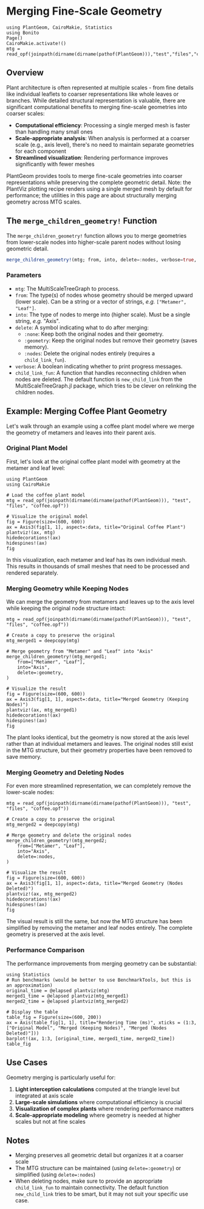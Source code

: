 # Merging Fine-Scale Geometry

```@setup merge_geometry
using PlantGeom, CairoMakie, Statistics
using Bonito
Page()
CairoMakie.activate!()
mtg = read_opf(joinpath(dirname(dirname(pathof(PlantGeom))),"test","files","coffee.opf"))
```

## Overview

Plant architecture is often represented at multiple scales - from fine details like individual leaflets to coarser representations like whole leaves or branches. While detailed structural representation is valuable, there are significant computational benefits to merging fine-scale geometries into coarser scales:

- **Computational efficiency**: Processing a single merged mesh is faster than handling many small ones
- **Scale-appropriate analysis**: When analysis is performed at a coarser scale (e.g., axis level), there's no need to maintain separate geometries for each component
- **Streamlined visualization**: Rendering performance improves significantly with fewer meshes

PlantGeom provides tools to merge fine-scale geometries into coarser representations while preserving the complete geometric detail. Note: the PlantViz plotting recipe renders using a single merged mesh by default for performance; the utilities in this page are about structurally merging geometry across MTG scales.

## The `merge_children_geometry!` Function

The `merge_children_geometry!` function allows you to merge geometries from lower-scale nodes into higher-scale parent nodes without losing geometric detail.

```julia
merge_children_geometry!(mtg; from, into, delete=:nodes, verbose=true, child_link_fun=x -> new_child_link(x, verbose))
```

### Parameters

- `mtg`: The MultiScaleTreeGraph to process.
- `from`: The type(s) of nodes whose geometry should be merged upward (lower scale). Can be a string or a vector of strings, *e.g.* `["Metamer", "Leaf"]`.
- `into`: The type of nodes to merge into (higher scale). Must be a single string, *e.g.* "Axis".
- `delete`: A symbol indicating what to do after merging:
  - `:none`: Keep both the original nodes and their geometry.
  - `:geometry`: Keep the original nodes but remove their geometry (saves memory).
  - `:nodes`: Delete the original nodes entirely (requires a `child_link_fun`).
- `verbose`: A boolean indicating whether to print progress messages.
- `child_link_fun`: A function that handles reconnecting children when nodes are deleted. The default function is `new_child_link` from the MultiScaleTreeGraph.jl package, which tries to be clever on relinking the children nodes.

## Example: Merging Coffee Plant Geometry

Let's walk through an example using a coffee plant model where we merge the geometry of metamers and leaves into their parent axis.

### Original Plant Model

First, let's look at the original coffee plant model with geometry at the metamer and leaf level:

```@example merge_geometry
using PlantGeom
using CairoMakie

# Load the coffee plant model
mtg = read_opf(joinpath(dirname(dirname(pathof(PlantGeom))), "test", "files", "coffee.opf"))

# Visualize the original model
fig = Figure(size=(600, 600))
ax = Axis3(fig[1, 1], aspect=:data, title="Original Coffee Plant")
plantviz!(ax, mtg)
hidedecorations!(ax)
hidespines!(ax)
fig
```

In this visualization, each metamer and leaf has its own individual mesh. This results in thousands of small meshes that need to be processed and rendered separately.

### Merging Geometry while Keeping Nodes

We can merge the geometry from metamers and leaves up to the axis level while keeping the original node structure intact:

```@example merge_geometry
mtg = read_opf(joinpath(dirname(dirname(pathof(PlantGeom))), "test", "files", "coffee.opf"))

# Create a copy to preserve the original
mtg_merged1 = deepcopy(mtg)

# Merge geometry from "Metamer" and "Leaf" into "Axis"
merge_children_geometry!(mtg_merged1; 
    from=["Metamer", "Leaf"], 
    into="Axis", 
    delete=:geometry, 
)

# Visualize the result
fig = Figure(size=(600, 600))
ax = Axis3(fig[1, 1], aspect=:data, title="Merged Geometry (Keeping Nodes)")
plantviz!(ax, mtg_merged1)
hidedecorations!(ax)
hidespines!(ax)
fig
```

The plant looks identical, but the geometry is now stored at the axis level rather than at individual metamers and leaves. The original nodes still exist in the MTG structure, but their geometry properties have been removed to save memory.

### Merging Geometry and Deleting Nodes

For even more streamlined representation, we can completely remove the lower-scale nodes:

```@example merge_geometry
mtg = read_opf(joinpath(dirname(dirname(pathof(PlantGeom))), "test", "files", "coffee.opf"))

# Create a copy to preserve the original
mtg_merged2 = deepcopy(mtg)

# Merge geometry and delete the original nodes
merge_children_geometry!(mtg_merged2; 
    from=["Metamer", "Leaf"], 
    into="Axis", 
    delete=:nodes, 
)

# Visualize the result
fig = Figure(size=(600, 600))
ax = Axis3(fig[1, 1], aspect=:data, title="Merged Geometry (Nodes Deleted)")
plantviz!(ax, mtg_merged2)
hidedecorations!(ax)
hidespines!(ax)
fig
```

The visual result is still the same, but now the MTG structure has been simplified by removing the metamer and leaf nodes entirely. The complete geometry is preserved at the axis level.

### Performance Comparison

The performance improvements from merging geometry can be substantial:

```@example merge_geometry
using Statistics
# Run benchmarks (would be better to use BenchmarkTools, but this is an approximation)
original_time = @elapsed plantviz(mtg)
merged1_time = @elapsed plantviz(mtg_merged1)
merged2_time = @elapsed plantviz(mtg_merged2)

# Display the table
table_fig = Figure(size=(600, 200))
ax = Axis(table_fig[1, 1], title="Rendering Time (ms)", xticks = (1:3, ["Original Model", "Merged (Keeping Nodes)", "Merged (Nodes Deleted)"]))
barplot!(ax, 1:3, [original_time, merged1_time, merged2_time])
table_fig
```

## Use Cases

Geometry merging is particularly useful for:

1. **Light interception calculations** computed at the triangle level but integrated at axis scale
2. **Large-scale simulations** where computational efficiency is crucial
3. **Visualization of complex plants** where rendering performance matters
4. **Scale-appropriate modeling** where geometry is needed at higher scales but not at fine scales

## Notes

- Merging preserves all geometric detail but organizes it at a coarser scale
- The MTG structure can be maintained (using `delete=:geometry`) or simplified (using `delete=:nodes`)
- When deleting nodes, make sure to provide an appropriate `child_link_fun` to maintain connectivity. The default function `new_child_link` tries to be smart, but it may not suit your specific use case.
